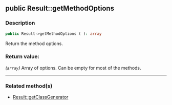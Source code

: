 ## public Result::getMethodOptions

### Description    

```php
public Result->getMethodOptions ( ): array
```

Return the method options.
    

### Return value:   

*(```array```)* Array of options. Can be empty for most of the methods.


---------------------------------------

### Related method(s)      

* [Result::getClassGenerator](../Result%20Class/public%20Result--getClassGenerator.md)    
